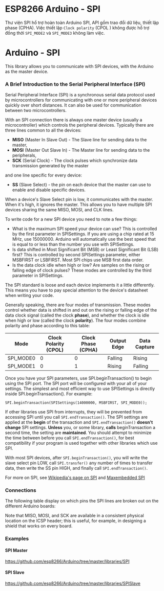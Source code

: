 # ESP8266 Arduino - SPI 

Thư viện SPI hổ trợ hoàn toàn Arduino SPI, API gồm trao đổi dữ liệu, thiết lập phase (CPHA). Việc thiết lập `Clock polarity` (CPOL ) không được hổ trợ đồng thời `SPI_MODE2` và `SPI_MODE3` không làm việc.

# Arduino - SPI

This library allows you to communicate with SPI devices, with the Arduino as the master device.

### A Brief Introduction to the Serial Peripheral Interface (SPI)

Serial Peripheral Interface (SPI) is a synchronous serial data protocol used by microcontrollers for communicating with one or more peripheral devices quickly over short distances. It can also be used for communication between two microcontrollers.

With an SPI connection there is always one master device (usually a microcontroller) which controls the peripheral devices. Typically there are three lines common to all the devices:

- **MISO** (Master In Slave Out) - The Slave line for sending data to the master,
- **MOSI** (Master Out Slave In) - The Master line for sending data to the peripherals,
- **SCK** (Serial Clock) - The clock pulses which synchronize data transmission generated by the master

and one line specific for every device:

- **SS** (Slave Select) - the pin on each device that the master can use to enable and disable specific devices.

When a device's Slave Select pin is low, it communicates with the master. When it's high, it ignores the master. This allows you to have multiple SPI devices sharing the same MISO, MOSI, and CLK lines.

To write code for a new SPI device you need to note a few things:

- What is the maximum SPI speed your device can use? This is controlled by the first parameter in SPISettings. If you are using a chip rated at 15 MHz, use 15000000. Arduino will automatically use the best speed that is equal to or less than the number you use with SPISettings.
- Is data shifted in Most Significant Bit (MSB) or Least Significant Bit (LSB) first? This is controlled by second SPISettings parameter, either MSBFIRST or LSBFIRST. Most SPI chips use MSB first data order.
- Is the data clock idle when high or low? Are samples on the rising or falling edge of clock pulses? These modes are controlled by the third parameter in SPISettings.

The SPI standard is loose and each device implements it a little differently. This means you have to pay special attention to the device's datasheet when writing your code.

Generally speaking, there are four modes of transmission. These modes control whether data is shifted in and out on the rising or falling edge of the data clock signal (called the clock **phase**), and whether the clock is idle when high or low (called the clock **polarity**). The four modes combine polarity and phase according to this table:


| **Mode** | **Clock Polarity (CPOL)** | **Clock Phase (CPHA)** | **Output Edge** | **Data Capture** |
|---|---|---|---|---|
| SPI_MODE0 | 0 | 0 | Falling | Rising |
| SPI_MODE1 | 0 | 1 | Rising | Falling |


Once you have your SPI parameters, use SPI.beginTransaction() to begin using the SPI port. The SPI port will be configured with your all of your settings. The simplest and most efficient way to use SPISettings is directly inside SPI.beginTransaction(). For example:

`SPI.beginTransaction(SPISettings(14000000, MSBFIRST, SPI_MODE0));`

If other libraries use SPI from interrupts, they will be prevented from accessing SPI until you call `SPI.endTransaction()`. The SPI settings are applied at the **begin** of the transaction and `SPI.endTransaction()` **doesn't change** SPI settings. **Unless** you, or some library, **calls** beginTransaction a second time, the setting are **maintained**. You should attempt to minimize the time between before you call `SPI.endTransaction()`, for best compatibility if your program is used together with other libraries which use SPI.

With most SPI devices, after `SPI.beginTransaction()`, you will write the slave select pin LOW, call `SPI.transfer()` any number of times to transfer data, then write the SS pin HIGH, and finally call `SPI.endTransaction()`.

For more on SPI, see [Wikipedia's page on SPI][1] and [Maxembedded SPI][2]

### Connections

The following table display on which pins the SPI lines are broken out on the different Arduino boards:

Note that MISO, MOSI, and SCK are available in a consistent physical location on the ICSP header; this is useful, for example, in designing a shield that works on every board.



### Examples

#### SPI Master 

https://github.com/esp8266/Arduino/tree/master/libraries/SPI

#### SPI Slave

https://github.com/esp8266/Arduino/tree/master/libraries/SPISlave

[1]: http://en.wikipedia.org/wiki/Serial_Peripheral_Interface_Bus#Mode_Numbers
[2]: http://maxembedded.com/2013/11/serial-peripheral-interface-spi-basics/
